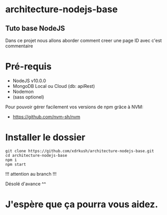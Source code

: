 # architecture-nodejs-base

## Tuto base NodeJS

Dans ce projet nous allons aborder comment creer une page ID avec c'est commentaire

# Pré-requis
  - NodeJS v10.0.0
  - MongoDB Local ou Cloud (db: apiRest)
  - Nodemon
  - (sass optionel)

Pour pouvoir gérer facilement vos versions de npm grâce à NVM:
  - https://github.com/nvm-sh/nvm

# Installer le dossier
```
git clone https://github.com/xdrkush/architecture-nodejs-base.git
cd architecture-nodejs-base
npm i
npm start
```

!!! attention au branch !!!

Désolé d'avance ^^

# J'espère que ça pourra vous aidez.
